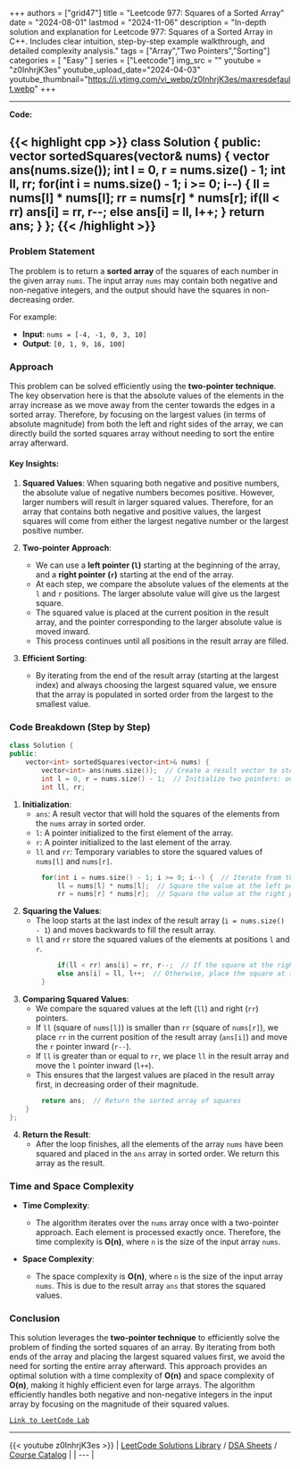 
+++
authors = ["grid47"]
title = "Leetcode 977: Squares of a Sorted Array"
date = "2024-08-01"
lastmod = "2024-11-06"
description = "In-depth solution and explanation for Leetcode 977: Squares of a Sorted Array in C++. Includes clear intuition, step-by-step example walkthrough, and detailed complexity analysis."
tags = ["Array","Two Pointers","Sorting"]
categories = [
    "Easy"
]
series = ["Leetcode"]
img_src = ""
youtube = "z0InhrjK3es"
youtube_upload_date="2024-04-03"
youtube_thumbnail="https://i.ytimg.com/vi_webp/z0InhrjK3es/maxresdefault.webp"
+++



---
**Code:**

{{< highlight cpp >}}
class Solution {
public:
    vector<int> sortedSquares(vector<int>& nums) {
        vector<int> ans(nums.size());
        int l = 0, r = nums.size() - 1;
        int ll, rr;
        for(int i = nums.size() - 1; i >= 0; i--) {
            ll = nums[l] * nums[l];
            rr = nums[r] * nums[r];
            if(ll < rr) ans[i] = rr, r--;
            else ans[i] = ll, l++;
        }
        return ans;
    }
};
{{< /highlight >}}
---

### Problem Statement

The problem is to return a **sorted array** of the squares of each number in the given array `nums`. The input array `nums` may contain both negative and non-negative integers, and the output should have the squares in non-decreasing order.

For example:
- **Input**: `nums = [-4, -1, 0, 3, 10]`
- **Output**: `[0, 1, 9, 16, 100]`

### Approach

This problem can be solved efficiently using the **two-pointer technique**. The key observation here is that the absolute values of the elements in the array increase as we move away from the center towards the edges in a sorted array. Therefore, by focusing on the largest values (in terms of absolute magnitude) from both the left and right sides of the array, we can directly build the sorted squares array without needing to sort the entire array afterward.

#### Key Insights:

1. **Squared Values**: When squaring both negative and positive numbers, the absolute value of negative numbers becomes positive. However, larger numbers will result in larger squared values. Therefore, for an array that contains both negative and positive values, the largest squares will come from either the largest negative number or the largest positive number.

2. **Two-pointer Approach**:
   - We can use a **left pointer (`l`)** starting at the beginning of the array, and a **right pointer (`r`)** starting at the end of the array.
   - At each step, we compare the absolute values of the elements at the `l` and `r` positions. The larger absolute value will give us the largest square.
   - The squared value is placed at the current position in the result array, and the pointer corresponding to the larger absolute value is moved inward.
   - This process continues until all positions in the result array are filled.

3. **Efficient Sorting**: 
   - By iterating from the end of the result array (starting at the largest index) and always choosing the largest squared value, we ensure that the array is populated in sorted order from the largest to the smallest value.

### Code Breakdown (Step by Step)

```cpp
class Solution {
public:
    vector<int> sortedSquares(vector<int>& nums) {
        vector<int> ans(nums.size());  // Create a result vector to store squared values
        int l = 0, r = nums.size() - 1;  // Initialize two pointers: one at the start (l) and one at the end (r)
        int ll, rr;
```

1. **Initialization**:
   - `ans`: A result vector that will hold the squares of the elements from the `nums` array in sorted order.
   - `l`: A pointer initialized to the first element of the array.
   - `r`: A pointer initialized to the last element of the array.
   - `ll` and `rr`: Temporary variables to store the squared values of `nums[l]` and `nums[r]`.

```cpp
        for(int i = nums.size() - 1; i >= 0; i--) {  // Iterate from the end of the result array
            ll = nums[l] * nums[l];  // Square the value at the left pointer
            rr = nums[r] * nums[r];  // Square the value at the right pointer
```

2. **Squaring the Values**:
   - The loop starts at the last index of the result array (`i = nums.size() - 1`) and moves backwards to fill the result array.
   - `ll` and `rr` store the squared values of the elements at positions `l` and `r`.

```cpp
            if(ll < rr) ans[i] = rr, r--;  // If the square at the right pointer is larger, place it in the result and move the right pointer
            else ans[i] = ll, l++;  // Otherwise, place the square at the left pointer in the result and move the left pointer
        }
```

3. **Comparing Squared Values**:
   - We compare the squared values at the left (`ll`) and right (`rr`) pointers.
   - If `ll` (square of `nums[l]`) is smaller than `rr` (square of `nums[r]`), we place `rr` in the current position of the result array (`ans[i]`) and move the `r` pointer inward (`r--`).
   - If `ll` is greater than or equal to `rr`, we place `ll` in the result array and move the `l` pointer inward (`l++`).
   - This ensures that the largest values are placed in the result array first, in decreasing order of their magnitude.

```cpp
        return ans;  // Return the sorted array of squares
    }
};
```

4. **Return the Result**:
   - After the loop finishes, all the elements of the array `nums` have been squared and placed in the `ans` array in sorted order. We return this array as the result.

### Time and Space Complexity

- **Time Complexity**:
  - The algorithm iterates over the `nums` array once with a two-pointer approach. Each element is processed exactly once. Therefore, the time complexity is **O(n)**, where `n` is the size of the input array `nums`.

- **Space Complexity**:
  - The space complexity is **O(n)**, where `n` is the size of the input array `nums`. This is due to the result array `ans` that stores the squared values.

### Conclusion

This solution leverages the **two-pointer technique** to efficiently solve the problem of finding the sorted squares of an array. By iterating from both ends of the array and placing the largest squared values first, we avoid the need for sorting the entire array afterward. This approach provides an optimal solution with a time complexity of **O(n)** and space complexity of **O(n)**, making it highly efficient even for large arrays. The algorithm efficiently handles both negative and non-negative integers in the input array by focusing on the magnitude of their squared values.

[`Link to LeetCode Lab`](https://leetcode.com/problems/squares-of-a-sorted-array/description/)

---
{{< youtube z0InhrjK3es >}}
| [LeetCode Solutions Library](https://grid47.xyz/leetcode/) / [DSA Sheets](https://grid47.xyz/sheets/) / [Course Catalog](https://grid47.xyz/courses/) |
| --- |
